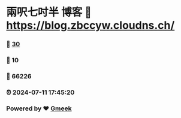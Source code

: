 # 兩呎七吋半 博客 :link: https://blog.zbccyw.cloudns.ch/ 
### :page_facing_up: [30](https://blog.zbccyw.cloudns.ch//tag.html) 
### :speech_balloon: 10 
### :hibiscus: 66226 
### :alarm_clock: 2024-07-11 17:45:20 
### Powered by :heart: [Gmeek](https://github.com/Meekdai/Gmeek)
